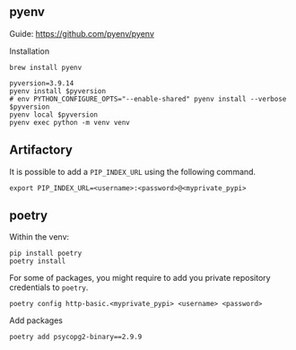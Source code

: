## pyenv

Guide: https://github.com/pyenv/pyenv

Installation
```
brew install pyenv
```

```
pyversion=3.9.14
pyenv install $pyversion
# env PYTHON_CONFIGURE_OPTS="--enable-shared" pyenv install --verbose $pyversion
pyenv local $pyversion
pyenv exec python -m venv venv
```

## Artifactory 

It is possible to add a `PIP_INDEX_URL` using the following command.
```
export PIP_INDEX_URL=<username>:<password>@<myprivate_pypi>
```
## poetry

Within the venv:
```
pip install poetry
poetry install
```
  
For some of  packages, you might require to add you private repository credentials to `poetry`.

```
poetry config http-basic.<myprivate_pypi> <username> <password>
```


Add packages
```
poetry add psycopg2-binary==2.9.9
```

